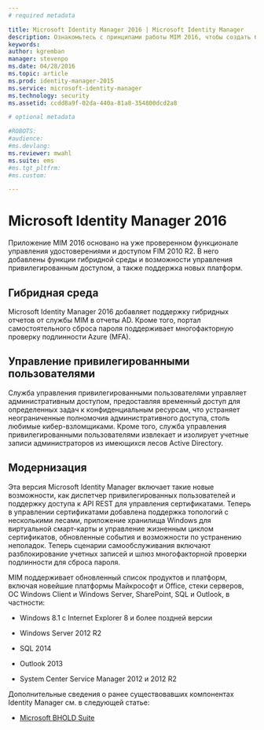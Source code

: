 ```yaml
---
# required metadata

title: Microsoft Identity Manager 2016 | Microsoft Identity Manager
description: Ознакомьтесь с принципами работы MIM 2016, чтобы создать более безопасную и удобную процедуру управления удостоверениями в облачной и локальной среде.
keywords:
author: kgremban
manager: stevenpo
ms.date: 04/28/2016
ms.topic: article
ms.prod: identity-manager-2015
ms.service: microsoft-identity-manager
ms.technology: security
ms.assetid: ccdd8a9f-02da-440a-81a8-354800dcd2a8

# optional metadata

#ROBOTS:
#audience:
#ms.devlang:
ms.reviewer: mwahl
ms.suite: ems
#ms.tgt_pltfrm:
#ms.custom:

---
```


# Microsoft Identity Manager 2016
Приложение MIM 2016 основано на уже проверенном функционале управления удостоверениями и доступом FIM 2010 R2. В него добавлены функции гибридной среды и возможности управления привилегированным доступом, а также поддержка новых платформ.

## Гибридная среда
Microsoft Identity Manager 2016 добавляет поддержку гибридных отчетов от службы MIM в отчеты AD. Кроме того, портал самостоятельного сброса пароля поддерживает многофакторную проверку подлинности Azure (MFA).

## Управление привилегированными пользователями
Служба управления привилегированными пользователями управляет административным доступом, предоставляя временный доступ для определенных задач к конфиденциальным ресурсам, что устраняет неограниченные полномочия административного доступа, столь любимые кибер-взломщиками. Кроме того, служба управления привилегированными пользователями извлекает и изолирует учетные записи администраторов из имеющихся лесов Active Directory.

## Модернизация
Эта версия Microsoft Identity Manager включает такие новые возможности, как диспетчер привилегированных пользователей и поддержку доступа к API REST для управления сертификатами. Теперь в управлении сертификатами добавлена поддержка топологий с несколькими лесами, приложение хранилища Windows для виртуальной смарт-карты и управление жизненным циклом сертификатов, обновленные события и возможности по устранению неполадок. Теперь сценарии самообслуживания включают разблокирование учетных записей и шлюз многофакторной проверки подлинности для сброса пароля.

MIM поддерживает обновленный список продуктов и платформ, включая новейшие платформы Майкрософт и Office, стеки серверов, ОС Windows Client и Windows Server, SharePoint, SQL и Outlook, в частности:

-   Windows 8.1 с Internet Explorer 8 и более поздней версии

-   Windows Server 2012 R2

-   SQL 2014

-   Outlook 2013

-   System Center Service Manager 2012 и 2012 R2

Дополнительные сведения о ранее существовавших компонентах Identity Manager см. в следующей статье:

-   [Microsoft BHOLD Suite](https://technet.microsoft.com/en-us/library/jj134096.aspx)


<!--HONumber=Apr16_HO2-->


